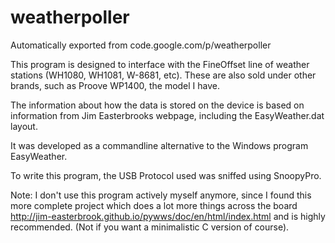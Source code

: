 # weatherpoller
Automatically exported from code.google.com/p/weatherpoller

This program is designed to interface with the FineOffset line of weather stations (WH1080, WH1081, W-8681, etc). These are also sold under other brands, such as Proove WP1400, the model I have.

The information about how the data is stored on the device is based on information from Jim Easterbrooks webpage, including the EasyWeather.dat layout.

It was developed as a commandline alternative to the Windows program EasyWeather.

To write this program, the USB Protocol used was sniffed using SnoopyPro.

Note: I don't use this program actively myself anymore, since I found this more complete project which does a lot more things across the board http://jim-easterbrook.github.io/pywws/doc/en/html/index.html and is highly recommended. (Not if you want a minimalistic C version of course).

